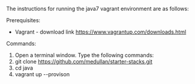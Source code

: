 The instructions for running the java7 vagrant environment are as follows:

Prerequisites:

  * Vagrant - download link https://www.vagrantup.com/downloads.html

 Commands:

  1. Open a terminal window. Type the following commands:
  2. git clone https://github.com/medullan/starter-stacks.git
  3. cd java
  4. vagrant up --provison

